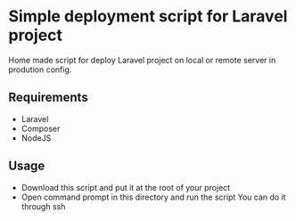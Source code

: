 # Simple deployment script for Laravel project
Home made script for deploy Laravel project on local or remote server in prodution config. 

## Requirements
* Laravel
* Composer
* NodeJS

## Usage
* Download this script and put it at the root of your project 
* Open command prompt in this directory and run the script 
You can do it through ssh
